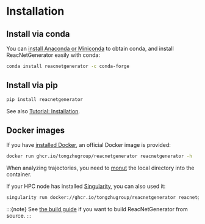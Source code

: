 # Installation

## Install via conda

You can [install Anaconda or Miniconda](https://conda.io/projects/continuumio-conda/en/latest/user-guide/install/index.html) to obtain conda, and install ReacNetGenerator easily with conda:

```bash
conda install reacnetgenerator -c conda-forge
```

## Install via pip

```bash
pip install reacnetgenerator
```

See also [Tutorial: Installation](../tutorial/install.ipynb).

## Docker images

If you have [installed Docker](https://docs.docker.com/install/), an official Docker image is provided: 

```bash
docker run ghcr.io/tongzhugroup/reacnetgenerator reacnetgenerator -h
```

When analyzing trajectories, you need to [monut](https://docs.docker.com/storage/bind-mounts/) the local directory into the container.

If your HPC node has installed [Singularity](https://sylabs.io/docs/), you can also used it:

```bash
singularity run docker://ghcr.io/tongzhugroup/reacnetgenerator reacnetgenerator -h
```

:::{note}
See [the build guide](build.md) if you want to build ReacNetGenerator from source. 
:::
